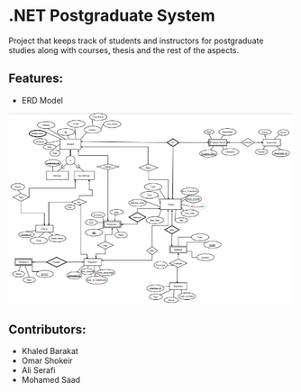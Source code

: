 # .NET Postgraduate System

Project that keeps track of students and instructors for postgraduate studies along with courses, thesis and the rest of the aspects.

## Features:
- ERD Model

![ERD model](ERD.PNG)

## Contributors:
- Khaled Barakat
- Omar Shokeir
- Ali Serafi
- Mohamed Saad
